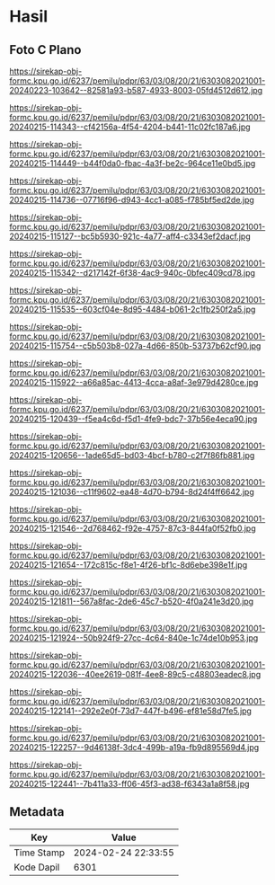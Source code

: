 # Hasil

## Foto C Plano

https://sirekap-obj-formc.kpu.go.id/6237/pemilu/pdpr/63/03/08/20/21/6303082021001-20240223-103642--82581a93-b587-4933-8003-05fd4512d612.jpg

https://sirekap-obj-formc.kpu.go.id/6237/pemilu/pdpr/63/03/08/20/21/6303082021001-20240215-114343--cf42156a-4f54-4204-b441-11c02fc187a6.jpg

https://sirekap-obj-formc.kpu.go.id/6237/pemilu/pdpr/63/03/08/20/21/6303082021001-20240215-114449--b44f0da0-fbac-4a3f-be2c-964ce11e0bd5.jpg

https://sirekap-obj-formc.kpu.go.id/6237/pemilu/pdpr/63/03/08/20/21/6303082021001-20240215-114736--07716f96-d943-4cc1-a085-f785bf5ed2de.jpg

https://sirekap-obj-formc.kpu.go.id/6237/pemilu/pdpr/63/03/08/20/21/6303082021001-20240215-115127--bc5b5930-921c-4a77-aff4-c3343ef2dacf.jpg

https://sirekap-obj-formc.kpu.go.id/6237/pemilu/pdpr/63/03/08/20/21/6303082021001-20240215-115342--d217142f-6f38-4ac9-940c-0bfec409cd78.jpg

https://sirekap-obj-formc.kpu.go.id/6237/pemilu/pdpr/63/03/08/20/21/6303082021001-20240215-115535--603cf04e-8d95-4484-b061-2c1fb250f2a5.jpg

https://sirekap-obj-formc.kpu.go.id/6237/pemilu/pdpr/63/03/08/20/21/6303082021001-20240215-115754--c5b503b8-027a-4d66-850b-53737b62cf90.jpg

https://sirekap-obj-formc.kpu.go.id/6237/pemilu/pdpr/63/03/08/20/21/6303082021001-20240215-115922--a66a85ac-4413-4cca-a8af-3e979d4280ce.jpg

https://sirekap-obj-formc.kpu.go.id/6237/pemilu/pdpr/63/03/08/20/21/6303082021001-20240215-120439--f5ea4c6d-f5d1-4fe9-bdc7-37b56e4eca90.jpg

https://sirekap-obj-formc.kpu.go.id/6237/pemilu/pdpr/63/03/08/20/21/6303082021001-20240215-120656--1ade65d5-bd03-4bcf-b780-c2f7f86fb881.jpg

https://sirekap-obj-formc.kpu.go.id/6237/pemilu/pdpr/63/03/08/20/21/6303082021001-20240215-121036--c11f9602-ea48-4d70-b794-8d24f4ff6642.jpg

https://sirekap-obj-formc.kpu.go.id/6237/pemilu/pdpr/63/03/08/20/21/6303082021001-20240215-121546--2d768462-f92e-4757-87c3-844fa0f52fb0.jpg

https://sirekap-obj-formc.kpu.go.id/6237/pemilu/pdpr/63/03/08/20/21/6303082021001-20240215-121654--172c815c-f8e1-4f26-bf1c-8d6ebe398e1f.jpg

https://sirekap-obj-formc.kpu.go.id/6237/pemilu/pdpr/63/03/08/20/21/6303082021001-20240215-121811--567a8fac-2de6-45c7-b520-4f0a241e3d20.jpg

https://sirekap-obj-formc.kpu.go.id/6237/pemilu/pdpr/63/03/08/20/21/6303082021001-20240215-121924--50b924f9-27cc-4c64-840e-1c74de10b953.jpg

https://sirekap-obj-formc.kpu.go.id/6237/pemilu/pdpr/63/03/08/20/21/6303082021001-20240215-122036--40ee2619-081f-4ee8-89c5-c48803eadec8.jpg

https://sirekap-obj-formc.kpu.go.id/6237/pemilu/pdpr/63/03/08/20/21/6303082021001-20240215-122141--292e2e0f-73d7-447f-b496-ef81e58d7fe5.jpg

https://sirekap-obj-formc.kpu.go.id/6237/pemilu/pdpr/63/03/08/20/21/6303082021001-20240215-122257--9d46138f-3dc4-499b-a19a-fb9d895569d4.jpg

https://sirekap-obj-formc.kpu.go.id/6237/pemilu/pdpr/63/03/08/20/21/6303082021001-20240215-122441--7b411a33-ff06-45f3-ad38-f6343a1a8f58.jpg


## Metadata

| Key        | Value               |
| ---------- | ------------------- |
| Time Stamp | 2024-02-24 22:33:55 |
| Kode Dapil | 6301                |



